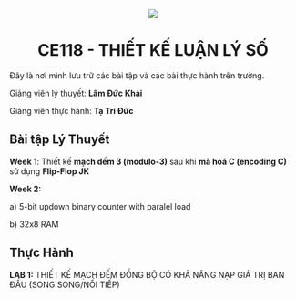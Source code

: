 <p align="center">
  <img src="https://www.uit.edu.vn/sites/vi/files/banner_uit.png" />
</p>
<center>

# CE118 - THIẾT KẾ LUẬN LÝ SỐ

</center>

Đây là nơi mình lưu trữ các bài tập và các bài thực hành trên trường.

Giảng viên lý thuyết: **Lâm Đức Khải**

Giảng viên thực hành: **Tạ Trí Đức**
## Bài tập Lý Thuyết
**Week 1**: Thiết kế **mạch đếm 3 (modulo-3)** sau khi **mã hoá C (encoding C)** sử dụng **Flip-Flop JK**

**Week 2:**

a) 5-bit updown binary counter with paralel load

b) 32x8 RAM

## Thực Hành

**LAB 1:** THIẾT KẾ MẠCH ĐẾM ĐỒNG BỘ CÓ KHẢ NĂNG NẠP GIÁ TRỊ BAN ĐẦU (SONG SONG/NỐI TIẾP)
